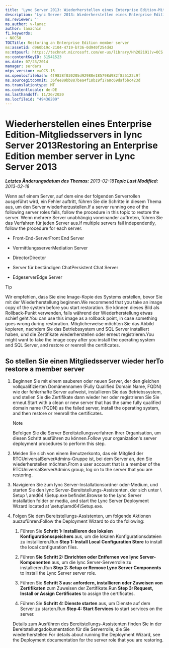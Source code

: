 ```yaml
---
title: 'Lync Server 2013: Wiederherstellen eines Enterprise Edition-Mitgliedsservers'
description: 'Lync Server 2013: Wiederherstellen eines Enterprise Edition-Mitgliedsservers'
ms.reviewer: ''
ms.author: v-lanac
author: lanachin
f1.keywords:
- NOCSH
TOCTitle: Restoring an Enterprise Edition member server
ms:assetid: d960b19c-2104-4719-b736-0d940f254d42
ms:mtpsurl: https://technet.microsoft.com/en-us/library/Hh202191(v=OCS.15)
ms:contentKeyID: 51541523
ms.date: 07/23/2014
manager: serdars
mtps_version: v=OCS.15
ms.openlocfilehash: 4f9838f030205d92988e185798d982f835122c9f
ms.sourcegitcommit: 36fee89bb887bea4f18b19f17a8c69daf5bc423d
ms.translationtype: MT
ms.contentlocale: de-DE
ms.lasthandoff: 11/26/2020
ms.locfileid: "49436209"
---
```

# <a name="restoring-an-enterprise-edition-member-server-in-lync-server-2013"></a><span data-ttu-id="8d2df-103">Wiederherstellen eines Enterprise Edition-Mitgliedsservers in lync Server 2013</span><span class="sxs-lookup"><span data-stu-id="8d2df-103">Restoring an Enterprise Edition member server in Lync Server 2013</span></span>

<div data-xmlns="http://www.w3.org/1999/xhtml">

<div class="topic" data-xmlns="http://www.w3.org/1999/xhtml" data-msxsl="urn:schemas-microsoft-com:xslt" data-cs="https://msdn.microsoft.com/">

<div data-asp="https://msdn2.microsoft.com/asp">



</div>

<div id="mainSection">

<div id="mainBody"><span data-ttu-id="8d2df-104">

<span> </span></span><span class="sxs-lookup"><span data-stu-id="8d2df-104">

<span> </span></span></span>

<span data-ttu-id="8d2df-105">_**Letztes Änderungsdatum des Themas:** 2013-02-18_</span><span class="sxs-lookup"><span data-stu-id="8d2df-105">_**Topic Last Modified:** 2013-02-18_</span></span>

<span data-ttu-id="8d2df-106">Wenn auf einem Server, auf dem eine der folgenden Serverrollen ausgeführt wird, ein Fehler auftritt, führen Sie die Schritte in diesem Thema aus, um den Server wiederherzustellen.</span><span class="sxs-lookup"><span data-stu-id="8d2df-106">If a server running one of the following server roles fails, follow the procedure in this topic to restore the server.</span></span> <span data-ttu-id="8d2df-107">Wenn mehrere Server unabhängig voneinander auftreten, führen Sie das Verfahren für jeden Server aus.</span><span class="sxs-lookup"><span data-stu-id="8d2df-107">If multiple servers fail independently, follow the procedure for each server.</span></span>

  - <span data-ttu-id="8d2df-108">Front-End-Server</span><span class="sxs-lookup"><span data-stu-id="8d2df-108">Front End Server</span></span>

  - <span data-ttu-id="8d2df-109">Vermittlungsserver</span><span class="sxs-lookup"><span data-stu-id="8d2df-109">Mediation Server</span></span>

  - <span data-ttu-id="8d2df-110">Director</span><span class="sxs-lookup"><span data-stu-id="8d2df-110">Director</span></span>

  - <span data-ttu-id="8d2df-111">Server für beständigen Chat</span><span class="sxs-lookup"><span data-stu-id="8d2df-111">Persistent Chat Server</span></span>

  - <span data-ttu-id="8d2df-112">Edgeserver</span><span class="sxs-lookup"><span data-stu-id="8d2df-112">Edge Server</span></span>

<div>


> [!TIP]  
> <span data-ttu-id="8d2df-113">Wir empfehlen, dass Sie eine Image-Kopie des Systems erstellen, bevor Sie mit der Wiederherstellung beginnen.</span><span class="sxs-lookup"><span data-stu-id="8d2df-113">We recommend that you take an image copy of the system before you start restoration.</span></span> <span data-ttu-id="8d2df-114">Sie können dieses Bild als Rollback-Punkt verwenden, falls während der Wiederherstellung etwas schief geht.</span><span class="sxs-lookup"><span data-stu-id="8d2df-114">You can use this image as a rollback point, in case something goes wrong during restoration.</span></span> <span data-ttu-id="8d2df-115">Möglicherweise möchten Sie das Abbild kopieren, nachdem Sie das Betriebssystem und SQL Server installiert haben, und die Zertifikate wiederherstellen oder erneut registrieren.</span><span class="sxs-lookup"><span data-stu-id="8d2df-115">You might want to take the image copy after you install the operating system and SQL Server, and restore or reenroll the certificates.</span></span>



</div>

<div>

## <a name="to-restore-a-member-server"></a><span data-ttu-id="8d2df-116">So stellen Sie einen Mitgliedsserver wieder her</span><span class="sxs-lookup"><span data-stu-id="8d2df-116">To restore a member server</span></span>

1.  <span data-ttu-id="8d2df-117">Beginnen Sie mit einem sauberen oder neuen Server, der den gleichen vollqualifizierten Domänennamen (Fully Qualified Domain Name, FQDN) wie der fehlerhafte Server aufweist, installieren Sie das Betriebssystem, und stellen Sie die Zertifikate dann wieder her oder registrieren Sie Sie erneut.</span><span class="sxs-lookup"><span data-stu-id="8d2df-117">Start with a clean or new server that has the same fully qualified domain name (FQDN) as the failed server, install the operating system, and then restore or reenroll the certificates.</span></span>
    
    <div>
    

    > [!NOTE]  
    > <span data-ttu-id="8d2df-118">Befolgen Sie die Server Bereitstellungsverfahren Ihrer Organisation, um diesen Schritt ausführen zu können.</span><span class="sxs-lookup"><span data-stu-id="8d2df-118">Follow your organization's server deployment procedures to perform this step.</span></span>

    
    </div>

2.  <span data-ttu-id="8d2df-119">Melden Sie sich von einem Benutzerkonto, das ein Mitglied der RTCUniversalServerAdmins-Gruppe ist, bei dem Server an, den Sie wiederherstellen möchten.</span><span class="sxs-lookup"><span data-stu-id="8d2df-119">From a user account that is a member of the RTCUniversalServerAdmins group, log on to the server that you are restoring.</span></span>

3.  <span data-ttu-id="8d2df-120">Navigieren Sie zum lync Server-Installationsordner oder-Medium, und starten Sie den lync Server-Bereitstellungs-Assistenten, der sich unter \\ Setup \\ amd64 \\Setup.exe befindet.</span><span class="sxs-lookup"><span data-stu-id="8d2df-120">Browse to the Lync Server installation folder or media, and start the Lync Server Deployment Wizard located at \\setup\\amd64\\Setup.exe.</span></span>

4.  <span data-ttu-id="8d2df-121">Folgen Sie dem Bereitstellungs-Assistenten, um folgende Aktionen auszuführen:</span><span class="sxs-lookup"><span data-stu-id="8d2df-121">Follow the Deployment Wizard to do the following:</span></span>
    
    1.  <span data-ttu-id="8d2df-122">Führen Sie **Schritt 1: Installieren des lokalen Konfigurationsspeichers** aus, um die lokalen Konfigurationsdateien zu installieren.</span><span class="sxs-lookup"><span data-stu-id="8d2df-122">Run **Step 1: Install Local Configuration Store** to install the local configuration files.</span></span>
    
    2.  <span data-ttu-id="8d2df-123">Führen **Sie Schritt 2: Einrichten oder Entfernen von lync Server-Komponenten** aus, um die lync Server-Serverrolle zu installieren.</span><span class="sxs-lookup"><span data-stu-id="8d2df-123">Run **Step 2: Setup or Remove Lync Server Components** to install the Lync Server server role.</span></span>
    
    3.  <span data-ttu-id="8d2df-124">Führen Sie **Schritt 3 aus: anfordern, installieren oder Zuweisen von Zertifikaten** zum Zuweisen der Zertifikate.</span><span class="sxs-lookup"><span data-stu-id="8d2df-124">Run **Step 3: Request, Install or Assign Certificates** to assign the certificates.</span></span>
    
    4.  <span data-ttu-id="8d2df-125">Führen Sie **Schritt 4: Dienste starten** aus, um Dienste auf dem Server zu starten.</span><span class="sxs-lookup"><span data-stu-id="8d2df-125">Run **Step 4: Start Services** to start services on the server.</span></span>
    
    <span data-ttu-id="8d2df-126">Details zum Ausführen des Bereitstellungs-Assistenten finden Sie in der Bereitstellungsdokumentation für die Serverrolle, die Sie wiederherstellen.</span><span class="sxs-lookup"><span data-stu-id="8d2df-126">For details about running the Deployment Wizard, see the Deployment documentation for the server role that you are restoring.</span></span>

<span data-ttu-id="8d2df-127"></div>

</div>

<span> </span>

</div>

</div>

</span><span class="sxs-lookup"><span data-stu-id="8d2df-127"></div>

</div>

<span> </span>

</div>

</div>

</span></span></div>

